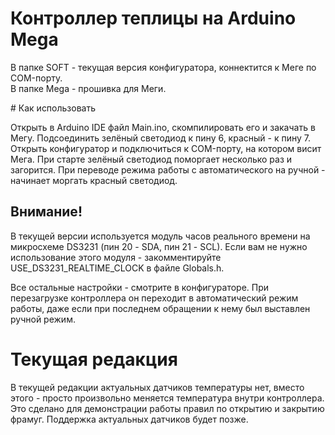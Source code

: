 # Контроллер теплицы на Arduino Mega
<p>

В папке SOFT - текущая версия конфигуратора, коннектится к Меге по COM-порту.
<br/>В папке Mega - прошивка для Меги.
<br/>

<p>
# Как использовать

<p>
Открыть в Arduino IDE файл Main.ino, скомпилировать его и закачать в Мегу. Подсоединить зелёный светодиод к пину 6, красный - к пину 7. Открыть конфигуратор и подключиться к COM-порту, на котором висит Мега. При старте зелёный светодиод поморгает несколько раз и загорится. При переводе режима работы с автоматического на ручной - начинает моргать красный светодиод.

<h2>Внимание!</h2>
В текущей версии используется модуль часов реального времени на микросхеме DS3231 (пин 20 - SDA, пин 21 - SCL). Если вам не нужно использование этого модуля - закомментируйте USE_DS3231_REALTIME_CLOCK в файле Globals.h.
<p>
Все остальные настройки - смотрите в конфигураторе. При перезагрузке контроллера он переходит в автоматический режим работы, даже если при последнем обращении к нему был выставлен ручной режим.

# Текущая редакция
<p>
В текущей редакции актуальных датчиков температуры нет, вместо этого - просто произвольно меняется температура внутри контроллера. Это сделано для демонстрации работы правил по открытию и закрытию фрамуг. Поддержка актуальных датчиков будет позже.